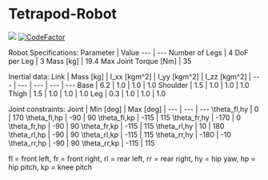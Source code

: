 # Tetrapod-Robot

![](https://tokei.rs/b1/github/Pathorse/Tetrapod-Robot?category=code)
[![CodeFactor](https://www.codefactor.io/repository/github/Pathorse/Tetrapod-Robot/badge)](https://www.codefactor.io/repository/github/Pathorse/Tetrapod-Robot)


Robot Specifications:
Parameter | Value
--- | ---
Number of Legs | 4
DoF per Leg | 3
Mass [kg] | 19.4
Max Joint Torque [Nm] | 35

Inertial data:
Link | Mass [kg] | I_xx [kgm^2] | I_yy [kgm^2] | I_zz [kgm^2] |
--- | --- | --- | --- | --- 
Base | 6.2 | 1.0 | 1.0 | 1.0
Shoulder | 1.5 | 1.0 | 1.0 | 1.0
Thigh | 1.5 | 1.0 | 1.0 | 1.0
Leg | 0.3 | 1.0 | 1.0 | 1.0

Joint constraints:
Joint | Min [deg] | Max [deg] |
--- | --- | --- 
\theta_fl,hy | 0 | 170
\theta_fl,hp | -90 | 90
\theta_fl,kp | -115 | 115
\theta_fr,hy | -170 | 0
\theta_fr,hp | -90 | 90
\theta_fr,kp | -115 | 115
\theta_rl,hy | 10 | 180
\theta_rl,hp | -90 | 90
\theta_rl,kp | -115 | 115
\theta_rr,hy | -180 | -10
\theta_rr,hp | -90 | 90
\theta_rr,kp | -115 | 115

fl = front left, fr = front right, rl = rear left, rr = rear right, hy = hip yaw, hp = hip pitch, kp = knee pitch
